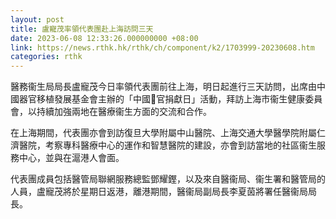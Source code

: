 ```yaml
---
layout: post
title: 盧寵茂率領代表團赴上海訪問三天
date: 2023-06-08 12:33:26.000000000 +08:00
link: https://news.rthk.hk/rthk/ch/component/k2/1703999-20230608.htm
categories: rthk
---
```


醫務衞生局局長盧寵茂今日率領代表團前往上海，明日起進行三天訪問，出席由中國器官移植發展基金會主辦的「中國𠾖官捐獻日」活動，拜訪上海市衞生健康委員會，以持續加強兩地在醫療衞生方面的交流和合作。
 
在上海期間，代表團亦會到訪復旦大學附屬中山醫院、上海交通大學醫學院附屬仁濟醫院，考察專科醫療中心的運作和智慧醫院的建設，亦會到訪當地的社區衞生服務中心，並與在滬港人會面。
 
代表團成員包括醫管局聯網服務總監鄧耀鏗，以及來自醫衞局、衞生署和醫管局的人員，盧寵茂將於星期日返港，離港期間，醫衞局副局長李夏茵將署任醫衞局局長。
